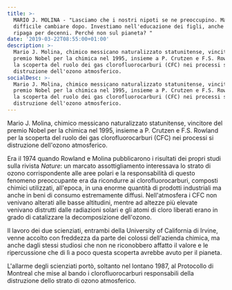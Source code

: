```yaml
---
title: >-
  MARIO J. MOLINA - "Lasciamo che i nostri nipoti se ne preoccupino. Ma è più
  difficile cambiare dopo. Investiamo nell'educazione dei figli, anche se non ci
  ripaga per decenni. Perché non sul pianeta? "
date: '2019-03-22T08:55:00+01:00'
description: >-
  Mario J. Molina, chimico messicano naturalizzato statunitense, vincitore del
  premio Nobel per la chimica nel 1995, insieme a P. Crutzen e F.S. Rowland per
  la scoperta del ruolo dei gas clorofluorocarburi (CFC) nei processi si
  distruzione dell'ozono atmosferico.
socialDesc: >-
  Mario J. Molina, chimico messicano naturalizzato statunitense, vincitore del
  premio Nobel per la chimica nel 1995, insieme a P. Crutzen e F.S. Rowland per
  la scoperta del ruolo dei gas clorofluorocarburi (CFC) nei processi si
  distruzione dell'ozono atmosferico.
---
```

Mario J. Molina, chimico messicano naturalizzato statunitense, vincitore del premio Nobel per la chimica nel 1995, insieme a P. Crutzen e F.S. Rowland per la scoperta del ruolo dei gas clorofluorocarburi (CFC) nei processi si distruzione dell'ozono atmosferico.

Era il 1974 quando Rowland e Molina pubblicarono i risultati dei propri studi sulla rivista _Nature_: un marcato assottigliamento interessava lo strato di ozono corrispondente alle aree polari e la responsabilità di questo fenomeno preoccupante era da ricondurre ai clorofluorocarburi, composti chimici utilizzati, all'epoca, in una enorme quantità di prodotti industriali ma anche in beni di consumo estremamente diffusi. Nell'atmosfera i CFC non venivano alterati alle basse altitudini, mentre ad altezze più elevate venivano distrutti dalle radiazioni solari e gli atomi di cloro liberati erano in grado di catalizzare la decomposizione dell'ozono. 

Il lavoro dei due scienziati, entrambi della University of California di Irvine, venne accolto con freddezza da parte dei colossi dell'azienda chimica, ma anche dagli stessi studiosi che non ne riconobbero affatto il valore e le ripercussione che di lì a poco questa scoperta avrebbe avuto per il pianeta. 

L'allarme degli scienziati portò, soltanto nel lontano 1987, al Protocollo di Montreal che mise al bando i clorofluorocarburi responsabili della distruzione dello strato di ozono atmosferico.
